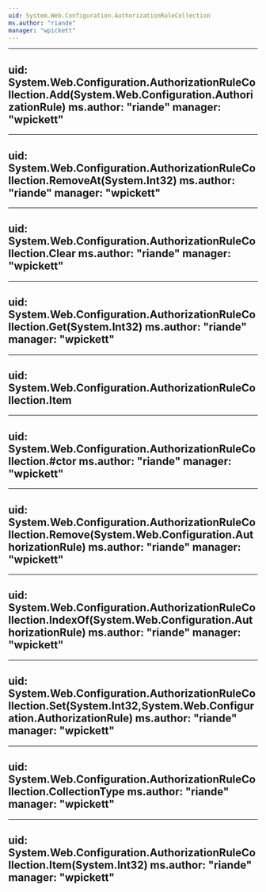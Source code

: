 ```yaml
---
uid: System.Web.Configuration.AuthorizationRuleCollection
ms.author: "riande"
manager: "wpickett"
---
```


---
uid: System.Web.Configuration.AuthorizationRuleCollection.Add(System.Web.Configuration.AuthorizationRule)
ms.author: "riande"
manager: "wpickett"
---

---
uid: System.Web.Configuration.AuthorizationRuleCollection.RemoveAt(System.Int32)
ms.author: "riande"
manager: "wpickett"
---

---
uid: System.Web.Configuration.AuthorizationRuleCollection.Clear
ms.author: "riande"
manager: "wpickett"
---

---
uid: System.Web.Configuration.AuthorizationRuleCollection.Get(System.Int32)
ms.author: "riande"
manager: "wpickett"
---

---
uid: System.Web.Configuration.AuthorizationRuleCollection.Item
---

---
uid: System.Web.Configuration.AuthorizationRuleCollection.#ctor
ms.author: "riande"
manager: "wpickett"
---

---
uid: System.Web.Configuration.AuthorizationRuleCollection.Remove(System.Web.Configuration.AuthorizationRule)
ms.author: "riande"
manager: "wpickett"
---

---
uid: System.Web.Configuration.AuthorizationRuleCollection.IndexOf(System.Web.Configuration.AuthorizationRule)
ms.author: "riande"
manager: "wpickett"
---

---
uid: System.Web.Configuration.AuthorizationRuleCollection.Set(System.Int32,System.Web.Configuration.AuthorizationRule)
ms.author: "riande"
manager: "wpickett"
---

---
uid: System.Web.Configuration.AuthorizationRuleCollection.CollectionType
ms.author: "riande"
manager: "wpickett"
---

---
uid: System.Web.Configuration.AuthorizationRuleCollection.Item(System.Int32)
ms.author: "riande"
manager: "wpickett"
---
